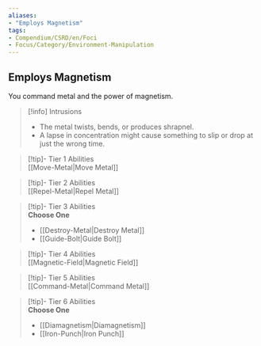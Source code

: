 ```yaml
---
aliases:
- "Employs Magnetism"
tags:
- Compendium/CSRD/en/Foci
- Focus/Category/Environment-Manipulation
---
```


  
## Employs Magnetism  
You command metal and the power of magnetism.  

>[!info] Intrusions  
>- The metal twists, bends, or produces shrapnel.  
>- A lapse in concentration might cause something to slip or drop at just the wrong time.  


>[!tip]- Tier 1 Abilities  
> [[Move-Metal|Move Metal]]  


>[!tip]- Tier 2 Abilities  
> [[Repel-Metal|Repel Metal]]  


>[!tip]- Tier 3 Abilities  
> **Choose One**  
>- [[Destroy-Metal|Destroy Metal]]  
>- [[Guide-Bolt|Guide Bolt]]  


>[!tip]- Tier 4 Abilities  
> [[Magnetic-Field|Magnetic Field]]  


>[!tip]- Tier 5 Abilities  
> [[Command-Metal|Command Metal]]  


>[!tip]- Tier 6 Abilities  
> **Choose One**  
>- [[Diamagnetism|Diamagnetism]]  
>- [[Iron-Punch|Iron Punch]]